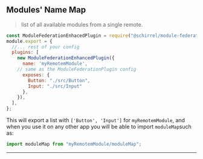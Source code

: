 
## Modules' Name Map
> list of all available modules from a single remote. 
 
```js
const ModuleFederationEnhacedPlugin = require("@schirrel/module-federation-enhanced-plugin");
module.export = {
  //... rest of your config
  plugins: [
    new ModuleFederationEnhancedPlugin({
      name: 'myRemotemModule',
    // same as the ModuleFederationPlugin config
      exposes: {
        Button: "./src/Button",
        Input: "./src/Input"
      },
    }),
  ],
};
```
This will export a list with `['Button', 'Input']` for `myRemotemModule`, and when you use it on any other app you will be able to import `moduleMap`such as:

```js
import moduleMap from "myRemotemModule/moduleMap";
```
______________________________________________________
